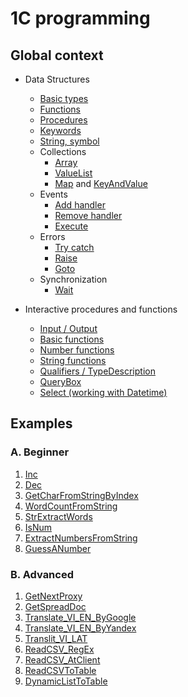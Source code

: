 # 1C programming

## Global context

+ Data Structures
    + [Basic types](./Data%20structures/BasicTypes.md)
    + [Functions](./Data%20structures/Functions.md)
    + [Procedures](./Data%20structures/Procedures.md)
    + [Keywords](./Data%20structures/Keywords.md)
    + [String, symbol](https://1s83.info/koding/simvol-perenosa-stroki-v-1s.html)
    + Collections
        + [Array](./Data%20structures/Collections/Array.md)
        + [ValueList](./Data%20structures/Collections/ValueList.md)
        + [Map](./Data%20structures/Collections/Map.md) and [KeyAndValue](./Data%20structures/Collections/KeyAndValue.md)
    + Events
        + [Add handler](./Data%20structures/Event/AddHandler.md)
        + [Remove handler](./Data%20structures/Event/RemoveHandler.md)
        + [Execute](./Data%20structures/Event/Excecute.md)
    + Errors
        + [Try catch](./Data%20structures/Error/TryCatch.md)
        + [Raise](./Data%20structures/Error/Raise.md)
        + [Goto](./Data%20structures/Error/Goto.md)
    + Synchronization
        + [Wait](./Data%20structures/Sync/Wait.md)

+ Interactive procedures and functions
    + [Input / Output](./Procedures/IO.md)
    + [Basic functions](./Procedures/Basic.md)
    + [Number functions](./Procedures/Number.md)
    + [String functions](./Procedures/String.md)
    + [Qualifiers / TypeDescription](./Procedures/Qualifiers.md)
    + [QueryBox](./Procedures/QueryBox.md)
    + [Select (working with Datetime)](https://helpme1s.ru/yazyk-zaprosov-1s-8-3-dlya-nachinayushhix-programmistov-funkcii-dlya-raboty-s-datoj)

## Examples
### A. Beginner
1. [Inc](./Examples/beginner/Inc.bsl)
2. [Dec](./Examples/beginner/Dec.bsl)
3. [GetCharFromStringByIndex](./Examples/beginner/GetCharFromStringByIndex.bsl)
4. [WordCountFromString](./Examples/beginner/WordCountFromString.bsl)
5. [StrExtractWords](./Examples/beginner/StrExtractWords.bsl)
6. [IsNum](./Examples/beginner/IsNum.bsl)
7. [ExtractNumbersFromString](./Examples/beginner/ExtractNumbersFromString.bsl)
8. [GuessANumber](./Examples/beginner/GuessANumber.bsl)

### B. Advanced
1. [GetNextProxy](./Examples/advanced/GetNextProxy.bsl)
2. [GetSpreadDoc](./Examples/advanced/GetSpreadDoc.bsl)
3. [Translate_VI_EN_ByGoogle](./Examples/advanced/Translate_VI_EN_ByGoogle.bsl)
4. [Translate_VI_EN_ByYandex](./Examples/advanced/Translate_VI_EN_ByYandex.bsl)
5. [Translit_VI_LAT](./Examples/advanced/Translit_VI_LAT.bsl)
6. [ReadCSV_RegEx](./Examples/advanced/ReadCSV_RegEx.bsl)
7. [ReadCSV_AtClient](./Examples/advanced/ReadCSV_AtClient.bsl)
8. [ReadCSVToTable](./Examples/advanced/ReadCSVToTable.bsl)
9. [DynamicListToTable](./Examples/advanced/DynamicListToTable.bsl)
